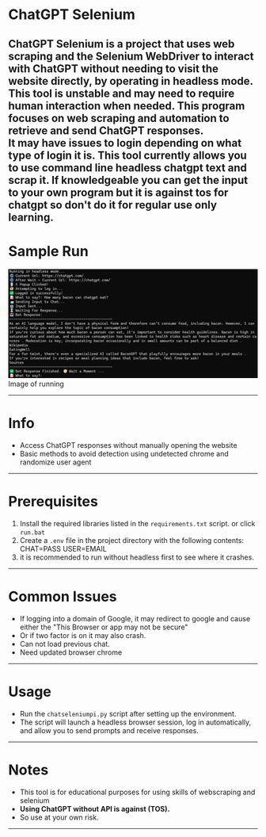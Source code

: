 # ChatGPT Selenium

ChatGPT Selenium is a project that uses web scraping and the Selenium WebDriver to interact with ChatGPT without needing to visit the website directly, by operating in headless mode.  
This tool is unstable and may need to require human interaction when needed. This program focuses on web scraping and automation to retrieve and send ChatGPT responses.  
It may have issues to login depending on what type of login it is.
This tool currently allows you to use command line headless chatgpt text and scrap it. If knowledgeable you can get the input to your own program but it is against tos for chatgpt so don't do it for regular use only learning.
---

# Sample Run 

![Screenshot](Images/sample.png)
Image of running

---

# Info

- Access ChatGPT responses without manually opening the website
- Basic methods to avoid detection using undetected chrome and randomize user agent

---

# Prerequisites

1. Install the required libraries listed in the `requirements.txt` script. or click `run.bat`
2. Create a `.env` file in the project directory with the following contents:
CHAT=PASS
USER=EMAIL
3. it is recommended to run without headless first to see where it crashes.

---

# Common Issues

- If logging into a domain of Google, it may redirect to google and cause either the "This Browser or app may not be secure"
- Or if two factor is on it may also crash.
- Can not load previous chat.
- Need updated browser chrome

---

# Usage

- Run the `chatseleniumpi.py` script after setting up the environment.
- The script will launch a headless browser session, log in automatically, and allow you to send prompts and receive responses.

---

# Notes

- This tool is for educational purposes for using skills of webscraping and selenium
- **Using ChatGPT without API is against (TOS).** 
- So use at your own risk.

---